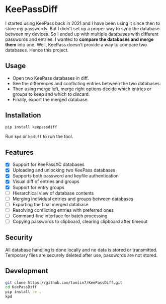 # KeePassDiff

I started using KeePass back in 2021 and I have been using it since then to store my passwords. But I didn't set up a proper way to sync the database between my devices. So I ended up with multiple databases with different passwords and entries. I wanted to **compare the databases and merge them** into one. Well, KeePass doesn't provide a way to compare two databases. Hence this project.

## Usage

- Open two KeePass databases in diff.
- See the differences and conflicting entries between the two databases.
- Then using merge left, merge right options decide which entries or groups to keep and which to discard.
- Finally, export the merged database.

## Installation

```bash
pip install keepassdiff
```

Run `kpd` or `kpdiff` to run the tool.

## Features

- [x] Support for KeePassXC databases
- [x] Uploading and unlocking two KeePass databases
- [x] Supports both password and keyfile authentication
- [x] Visual diff of entries and groups
- [x] Support for entry groups
- [ ] Hierarchical view of database contents
- [ ] Merging individual entries and groups between databases
- [ ] Exporting the final merged database
- [ ] Resolving conflicting entries with preferred ones
- [ ] Command-line interface for batch processing
- [ ] Copying passwords to clipboard, clearing clipboard after timeout

## Security

All database handling is done locally and no data is stored or transmitted. Temporary files are securely deleted after use, passwords are not stored.

## Development

```bash
git clone https://github.com/tomlin7/KeePassDiff.git
cd KeePassDiff
pip install -e .
kpd
```
